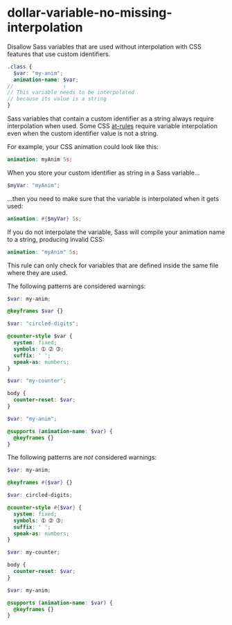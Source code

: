 # dollar-variable-no-missing-interpolation

Disallow Sass variables that are used without interpolation with CSS features that use custom identifiers.

```scss
.class {
  $var: "my-anim";
  animation-name: $var;
//                ↑
// This variable needs to be interpolated
// because its value is a string
}
```

Sass variables that contain a custom identifier as a string always require interpolation when used. Some CSS [at-rules](https://css-tricks.com/the-at-rules-of-css/) require variable interpolation even when the custom identifier value is not a string.

For example, your CSS animation could look like this:

```scss
animation: myAnim 5s;
```

When you store your custom identifier as string in a Sass variable...

```scss
$myVar: "myAnim";
```

...then you need to make sure that the variable is interpolated when it gets used:

```scss
animation: #{$myVar} 5s;
```

If you do not interpolate the variable, Sass will compile your animation name to a string, producing invalid CSS:

```scss
animation: "myAnim" 5s;
```

This rule can only check for variables that are defined inside the same file where they are used.

The following patterns are considered warnings:

```scss
$var: my-anim;

@keyframes $var {}
```

```scss
$var: "circled-digits";

@counter-style $var {
  system: fixed;
  symbols: ➀ ➁ ➂;
  suffix: ' ';
  speak-as: numbers;
}
```

```scss
$var: "my-counter";

body {
  counter-reset: $var;
}
```

```scss
$var: "my-anim";

@supports (animation-name: $var) {
  @keyframes {}
}
```

The following patterns are *not* considered warnings:

```scss
$var: my-anim;

@keyframes #{$var} {}
```

```scss
$var: circled-digits;

@counter-style #{$var} {
  system: fixed;
  symbols: ➀ ➁ ➂;
  suffix: ' ';
  speak-as: numbers;
}
```

```scss
$var: my-counter;

body {
  counter-reset: $var;
}
```

```scss
$var: my-anim;

@supports (animation-name: $var) {
  @keyframes {}
}
```
